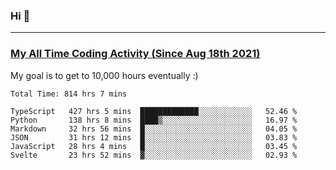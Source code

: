 ### Hi 🙂

---

### <a href="https://wakatime.com/@Eroxl">My All Time Coding Activity (Since Aug 18th 2021)</a>
My goal is to get to 10,000 hours eventually :)
<!--START_SECTION:waka-->

```text
Total Time: 814 hrs 7 mins

TypeScript   427 hrs 5 mins  █████████████░░░░░░░░░░░░   52.46 %
Python       138 hrs 8 mins  ████▒░░░░░░░░░░░░░░░░░░░░   16.97 %
Markdown     32 hrs 56 mins  █░░░░░░░░░░░░░░░░░░░░░░░░   04.05 %
JSON         31 hrs 12 mins  █░░░░░░░░░░░░░░░░░░░░░░░░   03.83 %
JavaScript   28 hrs 4 mins   █░░░░░░░░░░░░░░░░░░░░░░░░   03.45 %
Svelte       23 hrs 52 mins  ▓░░░░░░░░░░░░░░░░░░░░░░░░   02.93 %
```

<!--END_SECTION:waka-->
